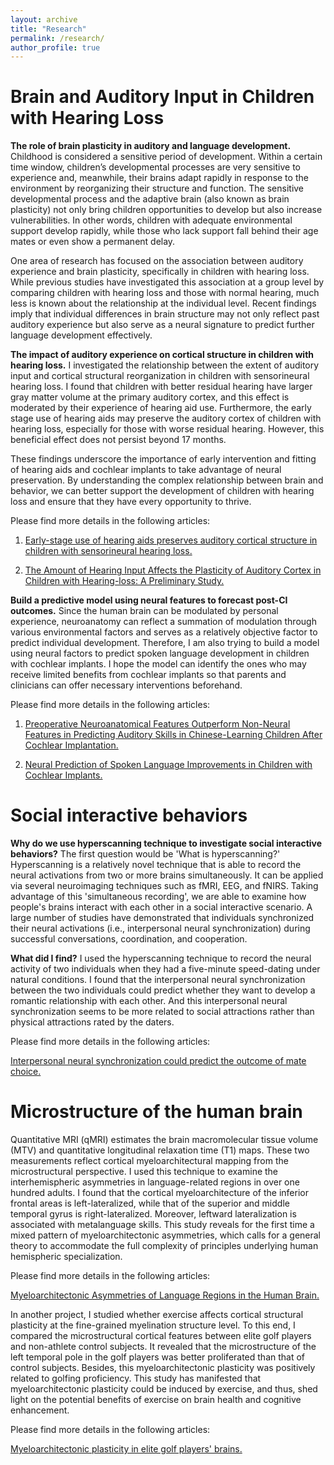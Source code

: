 ```yaml
---
layout: archive
title: "Research"
permalink: /research/
author_profile: true
---
```


Brain and Auditory Input in Children with Hearing Loss
======

**The role of brain plasticity in auditory and language development.**
Childhood is considered a sensitive period of development. Within a certain time window, children’s developmental processes are very sensitive to experience and, meanwhile, their brains adapt rapidly in response to the environment by reorganizing their structure and function. The sensitive developmental process and the adaptive brain (also known as brain plasticity) not only bring children opportunities to develop but also increase vulnerabilities. In other words, children with adequate environmental support develop rapidly, while those who lack support fall behind their age mates or even show a permanent delay.

One area of research has focused on the association between auditory experience and brain plasticity, specifically in children with hearing loss. While previous studies have investigated this association at a group level by comparing children with hearing loss and those with normal hearing, much less is known about the relationship at the individual level. Recent findings imply that individual differences in brain structure may not only reflect past auditory experience but also serve as a neural signature to predict further language development effectively.

**The impact of auditory experience on cortical structure in children with hearing loss.**
I investigated the relationship between the extent of auditory input and cortical structural reorganization in children with sensorineural hearing loss. I found that children with better residual hearing have larger gray matter volume at the primary auditory cortex, and this effect is moderated by their experience of hearing aid use. Furthermore, the early stage use of hearing aids may preserve the auditory cortex of children with hearing loss, especially for those with worse residual hearing. However, this beneficial effect does not persist beyond 17 months. 

These findings underscore the importance of early intervention and fitting of hearing aids and cochlear implants to take advantage of neural preservation. By understanding the complex relationship between brain and behavior, we can better support the development of children with hearing loss and ensure that they have every opportunity to thrive.

Please find more details in the following articles:

1. [Early-stage use of hearing aids preserves auditory cortical structure in children with sensorineural hearing loss.](https://academic.oup.com/cercor/article/34/4/bhae145/7644535?login=true)

2. [The Amount of Hearing Input Affects the Plasticity of Auditory Cortex in Children with Hearing-loss: A Preliminary Study.](https://pubs.asha.org/doi/10.1044/2023_AJA-22-00172)

**Build a predictive model using neural features to forecast post-CI outcomes.**
Since the human brain can be modulated by personal experience, neuroanatomy can reflect a summation of modulation through various environmental factors and serves as a relatively objective factor to predict individual development. Therefore, I am also trying to build a model using neural factors to predict spoken language development in children with cochlear implants. I hope the model can identify the ones who may receive limited benefits from cochlear implants so that parents and clinicians can offer necessary interventions beforehand. 

Please find more details in the following articles:
1. [Preoperative Neuroanatomical Features Outperform Non-Neural Features in Predicting Auditory Skills in Chinese-Learning Children After Cochlear Implantation.](https://https://osf.io/e2w5y)

2. [Neural Prediction of Spoken Language Improvements in Children with Cochlear Implants.](https://osf.io/fvsjz)


Social interactive behaviors
======

**Why do we use hyperscanning technique to investigate social interactive behaviors?**
The first question would be 'What is hyperscanning?' Hyperscanning is a relatively novel technique that is able to record the neural activations from two or more brains simultaneously. It can be applied via several neuroimaging techniques such as fMRI, EEG, and fNIRS. Taking advantage of this 'simultaneous recording', we are able to examine how people's brains interact with each other in a social interactive scenario. A large number of studies have demonstrated that individuals synchronized their neural activations (i.e., interpersonal neural synchronization) during successful conversations, coordination, and cooperation. 

**What did I find?**
I used the hyperscanning technique to record the neural activity of two individuals when they had a five-minute speed-dating under natural conditions. I found that the interpersonal neural synchronization between the two individuals could predict whether they want to develop a romantic relationship with each other. And this interpersonal neural synchronization seems to be more related to social attractions rather than physical attractions rated by the daters.

Please find more details in the following articles:

[Interpersonal neural synchronization could predict the outcome of mate choice.](https://www.sciencedirect.com/science/article/pii/S0028393221003651?via%3Dihub)


Microstructure of the human brain
======

Quantitative MRI (qMRI) estimates the brain macromolecular tissue volume (MTV) and quantitative longitudinal relaxation time (T1) maps. These two measurements reflect cortical myeloarchitectural mapping from the microstructural perspective. I used this technique to examine the interhemispheric asymmetries in language-related regions in over one hundred adults. I found that the cortical myeloarchitecture of the inferior frontal areas is left-lateralized, while that of the superior and middle temporal gyrus is right-lateralized. Moreover, leftward lateralization is associated with metalanguage skills. This study reveals for the first time a mixed pattern of myeloarchitectonic asymmetries, which calls for a general theory to accommodate the full complexity of principles underlying human hemispheric specialization.

Please find more details in the following articles:

[Myeloarchitectonic Asymmetries of Language Regions in the Human Brain.](https://academic.oup.com/cercor/article/31/9/4169/6213946?login=true)

In another project, I studied whether exercise affects cortical structural plasticity at the fine-grained myelination structure level. To this end, I compared the microstructural cortical features between elite golf players and non-athlete control subjects. It revealed that the microstructure of the left temporal pole in the golf players was better proliferated than that of control subjects. Besides, this myeloarchitectonic plasticity was positively related to golfing proficiency. This study has manifested that myeloarchitectonic plasticity could be induced by exercise, and thus, shed light on the potential benefits of exercise on brain health and cognitive enhancement.

Please find more details in the following articles:

[Myeloarchitectonic plasticity in elite golf players' brains.](https://onlinelibrary.wiley.com/doi/10.1002/hbm.25860)
